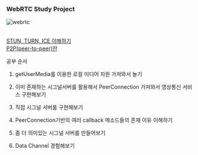 ### WebRTC Study Project

![webrtc](https://user-images.githubusercontent.com/26675063/49844087-de6fe700-fe04-11e8-8303-0447bc47ed22.png)

<br>

<a target="_blank" href="https://m.blog.naver.com/PostView.nhn?blogId=itperson&logNo=220952200651&proxyReferer=https%3A%2F%2Fwww.google.co.kr%2F">
STUN, TURN, ICE 이해하기
</a>

<br>

<a target="_blank" href="https://m.blog.naver.com/PostView.nhn?blogId=kaoni_5700&logNo=50045717416&proxyReferer=https%3A%2F%2Fwww.google.co.kr%2F">
P2P(peer-to-peer)란
</a>

<br>

공부 순서

1. getUserMedia를 이용한 로컬 미디어 자원 가져와서 놀기

2. 이미 존재하는 시그널서버를 활용해서 PeerConnection 가져와서 영상통신 서비스 구현해보기

3. 직접 시그널 서버를 구현해보기

4. PeerConnection기반의 여러 callback 메소드들의 존재 이유 이해하기

5. 좀 더 의미있는 시그널 서버를 만들어보기

6. Data Channel 경험해보기
